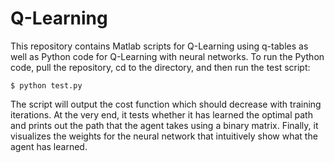 # Q-Learning

This repository contains Matlab scripts for Q-Learning using q-tables as well as Python code for Q-Learning with neural networks. To run the Python code, pull the repository, cd to the directory, and then run the test script:

```
$ python test.py
```

The script will output the cost function which should decrease with training iterations. At the very end, it tests whether it has learned the optimal path and prints out the path that the agent takes using a binary matrix. Finally, it visualizes the weights for the neural network that intuitively show what the agent has learned. 

